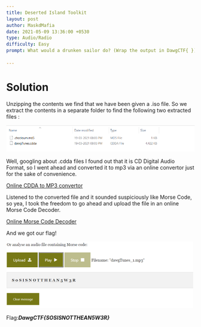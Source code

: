 ```yaml
---
title: Deserted Island Toolkit
layout: post
author: MaskdMafia
date: 2021-05-09 13:36:00 +0530
type: Audio/Radio
difficulty: Easy
prompt: What would a drunken sailor do? (Wrap the output in DawgCTF{ })

---
```


# Solution

Unzipping the contents we find that we have been given a .iso file. So we extract the contents in a separate folder to find the following two extracted files :

![](/images/MaskdMafia/DawgCTF1.png)

Well, googling about .cdda files I found out that it is CD Digital Audio Format, so I went ahead and converted it to mp3 via an online convertor just for the sake of convenience.

[Online CDDA to MP3 convertor](https://convertio.co/cdda-mp3/)

Listened to the converted file and it sounded suspiciously like Morse Code, so yea, I took the freedom to go ahead and upload the file in an online Morse Code Decoder.

[Online Morse Code Decoder](https://morsecode.world/international/decoder/audio-decoder-adaptive.html)

And we got our flag!

![](/images/MaskdMafia/DawgCTF2.png)

Flag:***DawgCTF{SOSISNOTTHEAN5W3R}***